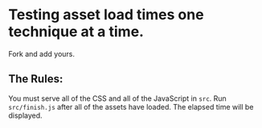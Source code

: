 # Testing asset load times one technique at a time.

Fork and add yours.

## The Rules:

You must serve all of the CSS and all of the JavaScript in `src`. Run `src/finish.js` after all of the assets have loaded. The elapsed time will be displayed.

